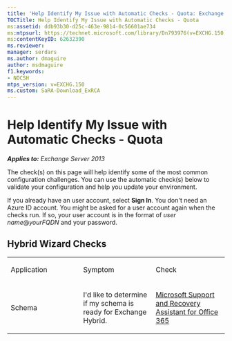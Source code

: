```yaml
---
title: 'Help Identify My Issue with Automatic Checks - Quota: Exchange 2013 Help'
TOCTitle: Help Identify My Issue with Automatic Checks - Quota
ms:assetid: ddb93b30-d25c-463e-9814-0c56601ae734
ms:mtpsurl: https://technet.microsoft.com/library/Dn793976(v=EXCHG.150)
ms:contentKeyID: 62632390
ms.reviewer: 
manager: serdars
ms.author: dmaguire
author: msdmaguire
f1.keywords:
- NOCSH
mtps_version: v=EXCHG.150
ms.custom: SaRA-Download_ExRCA
---
```


# Help Identify My Issue with Automatic Checks - Quota

_**Applies to:** Exchange Server 2013_

The check(s) on this page will help identify some of the most common configuration challenges. You can use the automatic check(s) below to validate your configuration and help you update your environment.

If you already have an user account, select **Sign In**. You don't need an Azure ID account. You might be asked for a user account again when the checks run. If so, your user account is in the format of *user name*\@*yourFQDN* and your password.

## Hybrid Wizard Checks

<table>
<colgroup>
<col style="width: 33%" />
<col style="width: 33%" />
<col style="width: 33%" />
</colgroup>
<tbody>
<tr class="odd">
<td><p>Application</p></td>
<td><p>Symptom</p></td>
<td><p>Check</p></td>
</tr>
<tr class="even">
<td><p>Schema</p></td>
<td><p>I'd like to determine if my schema is ready for Exchange Hybrid.</p></td>
<td><p><a href="https://aka.ms/SaRA-Download_ExRCA">Microsoft Support and Recovery Assistant for Office 365</a></p></td>
</tr>
</tbody>
</table>
